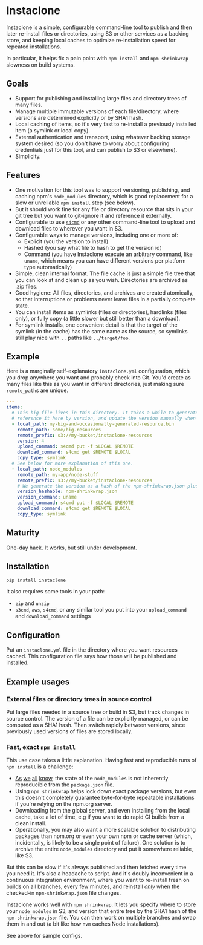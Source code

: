 # Instaclone

Instaclone is a simple, configurable command-line tool to publish and then later re-install files or directories, using S3 or other services as a backing store, and keeping local caches to optimize re-installation speed for repeated installations.

In particular, it helps fix a pain point with `npm install` and `npm shrinkwrap` slowness on build systems.

## Goals

- Support for publishing and installing large files and directory trees of many files.
- Manage multiple immutable versions of each file/directory, where versions are determined explicitly or by SHA1 hash.
- Local caching of items, so it's very fast to re-install a previously installed item (a symlink or local copy).
- External authentication and transport, using whatever backing storage system desired (so you don't have to worry about configuring credentials just for this tool, and can publish to S3 or elsewhere).
- Simplicity.

## Features

- One motivation for this tool was to support versioning, publishing, and caching npm's `node_modules` directory, which is good replacement for a slow or unreliable `npm install` step (see below).
- But it should work fine for any file or directory resource that sits in your git tree but you want to git-ignore it and reference it externally.
- Configurable to use [`s4cmd`](https://github.com/bloomreach/s4cmd) or any other command-line tool to upload and download files to wherever you want in S3.
- Configurable ways to manage versions, including one or more of:
  - Explicit (you the version to install)
  - Hashed (you say what file to hash to get the version id)
  - Command (you have Instaclone execute an arbitrary command, like `uname`, which means you can have different versions per platform type automatically)
- Simple, clean internal format. The file cache is just a simple file tree that you can look at and clean up as you wish. Directories are archived as .zip files.
- Good hygiene: All files, directories, and archives are created atomically, so that interruptions or problems never leave files in a partially complete state.
- You can install items as symlinks (files or directories), hardlinks (files only), or fully copy (a little slower but still better than a download).
- For symlink installs, one convenient detail is that the target of the symlink (in the cache) has the same name as the source, so symlinks still play nice with `..` paths like `../target/foo`.

## Example

Here is a marginally self-explanatory `instaclone.yml` configuration, which you drop
anywhere you want and probably check into Git. You'd create as many files like this as
you want in different directories, just making sure `remote_path`s are unique.

```yml
---
items:
  # This big file lives in this directory. It takes a while to generate, so we're going to
  # reference it here by version, and update the version manually when we regenerate.
  - local_path: my-big-and-occasionally-generated-resource.bin
    remote_path: some/big-resources
    remote_prefix: s3://my-bucket/instaclone-resources
    version: 4
    upload_command: s4cmd put -f $LOCAL $REMOTE
    download_command: s4cmd get $REMOTE $LOCAL
    copy_type: symlink
  # See below for more explanation of this one.
  - local_path: node_modules
    remote_path: my-app/node-stuff
    remote_prefix: s3://my-bucket/instaclone-resources
    # We generate the version as a hash of the npm-shrinkwrap.json plus the architecture we're on.
    version_hashable: npm-shrinkwrap.json
    version_command: uname
    upload_command: s4cmd put -f $LOCAL $REMOTE
    download_command: s4cmd get $REMOTE $LOCAL
    copy_type: symlink
```

## Maturity

One-day hack. It works, but still under development.

## Installation

```
pip install instaclone
```

It also requires some tools in your path:

- `zip` and `unzip`
- `s3cmd`, `aws`, `s4cmd`, or any similar tool you put into your
  `upload_command` and `download_command` settings

## Configuration

Put an `instaclone.yml` file in the directory where you want resources cached. This configuration file says how those will be published and installed.

## Example usages

### External files or directory trees in source control

Put large files needed in a source tree or build in S3, but track changes in source control. The version of a file can be explicitly managed, or can be computed as a SHA1 hash. Then switch rapidly between versions, since previously used versions of files are stored locally.

### Fast, exact `npm install`

This use case takes a little explanation. Having fast and reproducible runs of `npm install` is a challenge:

- [As](https://docs.npmjs.com/cli/shrinkwrap)
  [we](http://blog.nodejs.org/2012/02/27/managing-node-js-dependencies-with-shrinkwrap/)
  [all](http://javascript.tutorialhorizon.com/2015/03/21/what-is-npm-shrinkwrap-and-when-is-it-needed/)
  [know](http://tilomitra.com/why-you-should-use-npm-shrinkwrap/),
  the state of the `node_modules` is not inherently reproducible from the `package.json` file.
- Using `npm shrinkwrap` helps lock down exact package versions, but even this doesn't completely guarantee byte-for-byte repeatable installations if you're relying on the npm.org server.
- Downloading from the global server, and even installing from the local cache, take a lot of time, e.g if you want to do rapid CI builds from a clean install.
- Operationally, you may also want a more scalable solution to distributing packages than npm.org or even your own npm or cache server (which, incidentally, is likely to be a single point of failure). One solution is to archive the entire `node_modules` directory and put it somewhere reliable, like S3.

But this can be slow if it's always published and then fetched every time you need it. It's also a headache to script. And it's doubly inconvenient in a continuous integration environment, where you want to re-install fresh on builds on all branches, every few minutes, and reinstall *only* when the checked-in `npm-shrinkwrap.json` file changes.

Instaclone works well with `npm shrinkwrap`. It lets you specify where to store your `node_modules` in S3, and version that entire tree by the SHA1 hash of the `npm-shrinkwrap.json` file. You can then work on multiple branches and swap them in and out (a bit like how `nvm` caches Node installations).

See above for sample configs.
